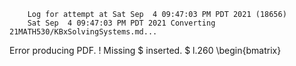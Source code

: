         Log for attempt at Sat Sep  4 09:47:03 PM PDT 2021 (18656)
        Sat Sep  4 09:47:03 PM PDT 2021 Converting 21MATH530/KBxSolvingSystems.md...
Error producing PDF.
! Missing $ inserted.
<inserted text> 
                $
l.260 \begin{bmatrix}

